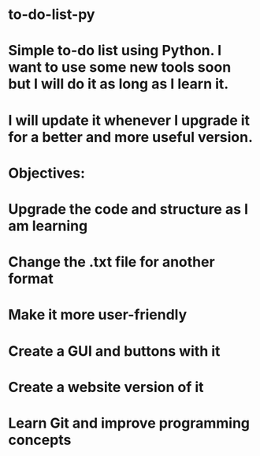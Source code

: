 # to-do-list-py
# Simple to-do list using Python. I want to use some new tools soon but I will do it as long as I learn it.

# I will update it whenever I upgrade it for a better and more useful version.

# Objectives:
#   Upgrade the code and structure as I am learning
#   Change the .txt file for another format
#   Make it more user-friendly
#   Create a GUI and buttons with it
#   Create a website version of it
#   Learn Git and improve programming concepts


  

